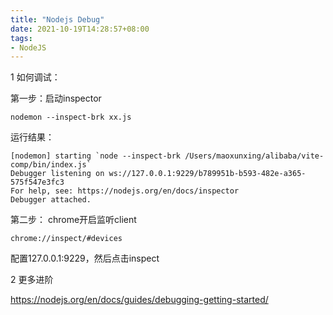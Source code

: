 ```yaml
---
title: "Nodejs Debug"
date: 2021-10-19T14:28:57+08:00
tags:
- NodeJS
---
```


1 如何调试：

第一步：启动inspector

``` shell
nodemon --inspect-brk xx.js
```

运行结果：

``` shell
[nodemon] starting `node --inspect-brk /Users/maoxunxing/alibaba/vite-comp/bin/index.js`
Debugger listening on ws://127.0.0.1:9229/b789951b-b593-482e-a365-575f547e3fc3
For help, see: https://nodejs.org/en/docs/inspector
Debugger attached.
```

第二步： chrome开启监听client

``` shell
chrome://inspect/#devices
```

配置127.0.0.1:9229，然后点击inspect

2 更多进阶  

https://nodejs.org/en/docs/guides/debugging-getting-started/

